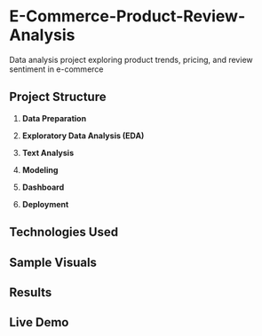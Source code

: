 # E-Commerce-Product-Review-Analysis
Data analysis project exploring product trends, pricing, and review sentiment in e-commerce

## Project Structure

1. **Data Preparation**  

2. **Exploratory Data Analysis (EDA)**  

3. **Text Analysis**  

4. **Modeling**  

5. **Dashboard**  

6. **Deployment**  

## Technologies Used

## Sample Visuals

## Results

## Live Demo
